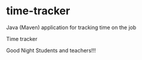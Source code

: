 # time-tracker
Java (Maven) application for tracking time on the job

Time tracker

Good Night Students and teachers!!!
